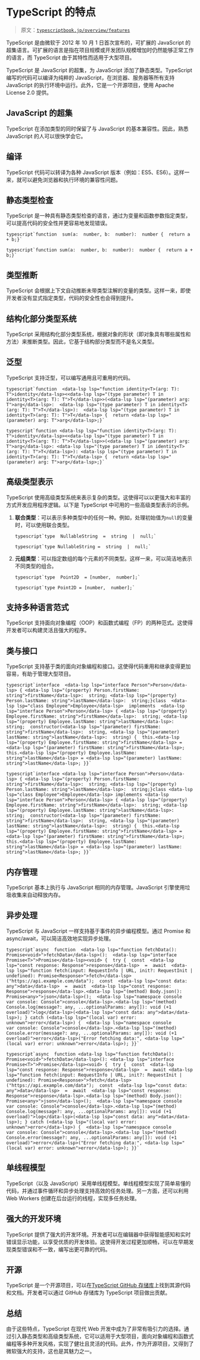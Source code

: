 # TypeScript 的特点

> 原文：[`typescriptbook.jp/overview/features`](https://typescriptbook.jp/overview/features)

TypeScript 是由微软于 2012 年 10 月 1 日首次宣布的，可扩展的 JavaScript 的超集语言。可扩展的语言是指在项目规模或开发团队规模增加时仍然能够正常工作的语言，而 TypeScript 由于其特性而适用于大型项目。

TypeScript 是 JavaScript 的超集，为 JavaScript 添加了静态类型。TypeScript 编写的代码可以编译为纯粹的 JavaScript，在浏览器、服务器等所有支持 JavaScript 的执行环境中运行。此外，它是一个开源项目，使用 Apache License 2.0 提供。

## JavaScript 的超集​

TypeScript 在添加类型的同时保留了与 JavaScript 的基本兼容性。因此，熟悉 JavaScript 的人可以很快学会它。

## 编译​

TypeScript 代码可以转译为各种 JavaScript 版本（例如：ES5、ES6）。这样一来，就可以避免浏览器和执行环境的兼容性问题。

## 静态类型检查​

TypeScript 是一种具有静态类型检查的语言，通过为变量和函数参数指定类型，可以提高代码的安全性并更容易地发现错误。

```
typescript`function  sum(a:  number, b:  number):  number {  return a + b;}`
```

```
typescript`function sum(a:  number, b:  number):  number {  return a + b;}`
```

## 类型推断​

TypeScript 会根据上下文自动推断未带类型注解的变量的类型。这样一来，即使开发者没有显式指定类型，代码的安全性也会得到提升。

## 结构化部分类型系统​

TypeScript 采用结构化部分类型系统，根据对象的形状（即对象具有哪些属性和方法）来推断类型。因此，它基于结构部分类型而不是名义类型。

## 泛型​

TypeScript 支持泛型，可以编写通用且可重用的代码。

```
typescript`function  <data-lsp lsp="function identity<T>(arg: T): T">identity</data-lsp><<data-lsp lsp="(type parameter) T in identity<T>(arg: T): T">T</data-lsp>>(<data-lsp lsp="(parameter) arg: T">arg</data-lsp>:  <data-lsp lsp="(type parameter) T in identity<T>(arg: T): T">T</data-lsp>):  <data-lsp lsp="(type parameter) T in identity<T>(arg: T): T">T</data-lsp> {  return <data-lsp lsp="(parameter) arg: T">arg</data-lsp>;}`
```

```
typescript`function <data-lsp lsp="function identity<T>(arg: T): T">identity</data-lsp><<data-lsp lsp="(type parameter) T in identity<T>(arg: T): T">T</data-lsp>>(<data-lsp lsp="(parameter) arg: T">arg</data-lsp>: <data-lsp lsp="(type parameter) T in identity<T>(arg: T): T">T</data-lsp>): <data-lsp lsp="(type parameter) T in identity<T>(arg: T): T">T</data-lsp> {  return <data-lsp lsp="(parameter) arg: T">arg</data-lsp>;}`
```

## 高级类型表示​

TypeScript 使用高级类型系统来表示复杂的类型。这使得可以以更强大和丰富的方式开发应用程序逻辑。以下是 TypeScript 中可用的一些高级类型表示的示例。

1.  **联合类型**：可以表示多种类型中的任何一种。例如，处理初始值为`null`的变量时，可以使用联合类型。

    ```
    typescript`type  NullableString  =  string  |  null;`
    ```

    ```
    typescript`type NullableString =  string  |  null;`
    ```

1.  **元组类型**：可以指定数组的每个元素的不同类型。这样一来，可以简洁地表示不同类型的组合。

    ```
    typescript`type  Point2D  = [number,  number];`
    ```

    ```
    typescript`type Point2D = [number,  number];`
    ```

## 支持多种语言范式​

TypeScript 支持面向对象编程（OOP）和函数式编程（FP）的两种范式。这使得开发者可以构建灵活且强大的程序。

## 类与接口​

TypeScript 支持基于类的面向对象编程和接口。这使得代码重用和继承变得更加容易，有助于管理大型项目。

```
typescript`interface  <data-lsp lsp="interface Person">Person</data-lsp> { <data-lsp lsp="(property) Person.firstName: string">firstName</data-lsp>:  string; <data-lsp lsp="(property) Person.lastName: string">lastName</data-lsp>:  string;}class  <data-lsp lsp="class Employee">Employee</data-lsp>  implements  <data-lsp lsp="interface Person">Person</data-lsp> { <data-lsp lsp="(property) Employee.firstName: string">firstName</data-lsp>:  string; <data-lsp lsp="(property) Employee.lastName: string">lastName</data-lsp>:  string;  constructor(<data-lsp lsp="(parameter) firstName: string">firstName</data-lsp>:  string, <data-lsp lsp="(parameter) lastName: string">lastName</data-lsp>:  string) {  this.<data-lsp lsp="(property) Employee.firstName: string">firstName</data-lsp> = <data-lsp lsp="(parameter) firstName: string">firstName</data-lsp>;  this.<data-lsp lsp="(property) Employee.lastName: string">lastName</data-lsp> = <data-lsp lsp="(parameter) lastName: string">lastName</data-lsp>; }}`
```

```
typescript`interface <data-lsp lsp="interface Person">Person</data-lsp> { <data-lsp lsp="(property) Person.firstName: string">firstName</data-lsp>:  string; <data-lsp lsp="(property) Person.lastName: string">lastName</data-lsp>:  string;}class <data-lsp lsp="class Employee">Employee</data-lsp> implements <data-lsp lsp="interface Person">Person</data-lsp> { <data-lsp lsp="(property) Employee.firstName: string">firstName</data-lsp>:  string; <data-lsp lsp="(property) Employee.lastName: string">lastName</data-lsp>:  string;  constructor(<data-lsp lsp="(parameter) firstName: string">firstName</data-lsp>:  string, <data-lsp lsp="(parameter) lastName: string">lastName</data-lsp>:  string) {  this.<data-lsp lsp="(property) Employee.firstName: string">firstName</data-lsp> = <data-lsp lsp="(parameter) firstName: string">firstName</data-lsp>;  this.<data-lsp lsp="(property) Employee.lastName: string">lastName</data-lsp> = <data-lsp lsp="(parameter) lastName: string">lastName</data-lsp>; }}`
```

## 内存管理​

TypeScript 基本上执行与 JavaScript 相同的内存管理。JavaScript 引擎使用垃圾收集来自动释放内存。

## 异步处理​

TypeScript 与 JavaScript 一样支持基于事件的异步编程模型。通过 Promise 和 async/await，可以简洁高效地实现异步处理。

```
typescript`async  function  <data-lsp lsp="function fetchData(): Promise<void>">fetchData</data-lsp>():  <data-lsp lsp="interface Promise<T>">Promise</data-lsp><void> {  try {  const  <data-lsp lsp="const response: Response">response</data-lsp>  =  await  <data-lsp lsp="function fetch(input: RequestInfo | URL, init?: RequestInit | undefined): Promise<Response>">fetch</data-lsp>("https://api.example.com/data");  const  <data-lsp lsp="const data: any">data</data-lsp>  =  await  <data-lsp lsp="const response: Response">response</data-lsp>.<data-lsp lsp="(method) Body.json(): Promise<any>">json</data-lsp>();  <data-lsp lsp="namespace console
var console: Console">console</data-lsp>.<data-lsp lsp="(method) Console.log(message?: any, ...optionalParams: any[]): void (+1 overload)">log</data-lsp>(<data-lsp lsp="const data: any">data</data-lsp>); } catch (<data-lsp lsp="(local var) error: unknown">error</data-lsp>) {  <data-lsp lsp="namespace console
var console: Console">console</data-lsp>.<data-lsp lsp="(method) Console.error(message?: any, ...optionalParams: any[]): void (+1 overload)">error</data-lsp>("Error fetching data:", <data-lsp lsp="(local var) error: unknown">error</data-lsp>); }}`
```

```
typescript`async  function <data-lsp lsp="function fetchData(): Promise<void>">fetchData</data-lsp>(): <data-lsp lsp="interface Promise<T>">Promise</data-lsp><void> {  try {  const  <data-lsp lsp="const response: Response">response</data-lsp>  =  await <data-lsp lsp="function fetch(input: RequestInfo | URL, init?: RequestInit | undefined): Promise<Response>">fetch</data-lsp>("https://api.example.com/data");  const  <data-lsp lsp="const data: any">data</data-lsp>  =  await  <data-lsp lsp="const response: Response">response</data-lsp>.<data-lsp lsp="(method) Body.json(): Promise<any>">json</data-lsp>();  <data-lsp lsp="namespace console
var console: Console">console</data-lsp>.<data-lsp lsp="(method) Console.log(message?: any, ...optionalParams: any[]): void (+1 overload)">log</data-lsp>(<data-lsp lsp="const data: any">data</data-lsp>); } catch (<data-lsp lsp="(local var) error: unknown">error</data-lsp>) {  <data-lsp lsp="namespace console
var console: Console">console</data-lsp>.<data-lsp lsp="(method) Console.error(message?: any, ...optionalParams: any[]): void (+1 overload)">error</data-lsp>("Error fetching data:", <data-lsp lsp="(local var) error: unknown">error</data-lsp>); }}`
```

## 单线程模型​

TypeScript（以及 JavaScript）采用单线程模型。单线程模型实现了简单易懂的代码，并通过事件循环和异步处理支持高效的任务处理。另一方面，还可以利用 Web Workers 创建在后台运行的线程，实现多任务处理。

## 强大的开发环境​

TypeScript 提供了强大的开发环境。开发者可以在编辑器中获得智能感知和实时错误显示功能，以享受优质的开发体验。这使得开发过程更加顺畅，可以在早期发现类型错误和不一致，编写出更可靠的代码。

## 开源​

TypeScript 是一个开源项目，可以在[TypeScript GitHub 存储库](https://github.com/microsoft/TypeScript)上找到其源代码和文档。开发者可以通过 GitHub 存储库为 TypeScript 项目做出贡献。

## 总结​

由于这些特点，TypeScript 在现代 Web 开发中成为了非常有吸引力的选择。通过引入静态类型和高级类型系统，它可以适用于大型项目，面向对象编程和函数式编程等多种开发风格，实现了健壮且灵活的代码。此外，作为开源项目，又得到了微软强大的支持，这也是其魅力之一。
